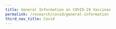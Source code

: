 ```yaml
---
title: General Information on COVID-19 Vaccines
permalink: /research/covid/general-information
third_nav_title: Covid
---
```


